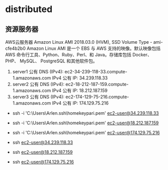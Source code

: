 # distributed
## 资源服务器
AWS云服务器 
Amazon Linux AMI 2018.03.0 (HVM), SSD Volume Type - ami-cfe4b2b0 
Amazon Linux AMI 是一个 EBS 与 AWS 支持的映像。默认映像包括 AWS 命令行工具、Python、Ruby、Perl、和 Java。存储库包括 Docker、 PHP、 MySQL、 PostgreSQL 和其他软件包。 

1. server1  公有 DNS (IPv4):  ec2-34-239-118-33.compute-1.amazonaws.com    IPv4 公有 IP: 34.239.118.33
2. server2  公有 DNS (IPv4):  ec2-18-212-187-159.compute-1.amazonaws.com   IPv4 公有 IP: 18.212.187.159
3. server3  公有 DNS (IPv4):  ec2-174-129-75-216.compute-1.amazonaws.com   IPv4 公有 IP: 174.129.75.216


* ssh -i 'C:\Users\Arlen\.ssh\homekeypari.pem'  ec2-user@34.239.118.33
* ssh -i 'C:\Users\Arlen\.ssh\homekeypari.pem'  ec2-user@18.212.187.159
* ssh -i 'C:\Users\Arlen\.ssh\homekeypari.pem'  ec2-user@174.129.75.216

* ssh   ec2-user@34.239.118.33
* ssh   ec2-user@18.212.187.159
* ssh   ec2-user@174.129.75.216



